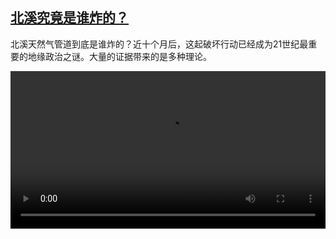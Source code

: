 <!--1689754625000-->
[北溪究竟是谁炸的？](https://www.dw.com/zh/%E5%8C%97%E6%BA%AA%E7%A9%B6%E7%AB%9F%E6%98%AF%E8%B0%81%E7%82%B8%E7%9A%84%EF%BC%9F/a-66280693)
------

<p>北溪天然气管道到底是谁炸的？近十个月后，这起破坏行动已经成为21世纪最重要的地缘政治之谜。大量的证据带来的是多种理论。</small></p><video src="https://tvdownloaddw-a.akamaihd.net/dwtv_video/flv/vdt_zh/2023/bchi230718_001_ddnordstream_01v_AVC_1280x720.mp4" controls style="width:100%"></video>
